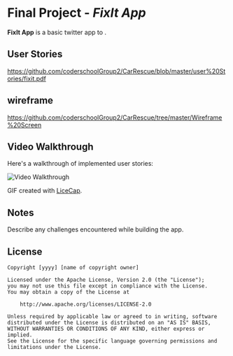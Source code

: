 # Final Project - *FixIt App*

**FixIt App** is a basic twitter app to .
## User Stories
https://github.com/coderschoolGroup2/CarRescue/blob/master/user%20Stories/fixit.pdf
## wireframe
https://github.com/coderschoolGroup2/CarRescue/tree/master/Wireframe%20Screen
## Video Walkthrough

Here's a walkthrough of implemented user stories:

<img src='https://github.com/coderschoolGroup2/CarRescue/blob/master/user%20Stories/prototype.gif' width='' alt='Video Walkthrough' />

GIF created with [LiceCap](http://www.cockos.com/licecap/).

## Notes

Describe any challenges encountered while building the app.

## License

    Copyright [yyyy] [name of copyright owner]

    Licensed under the Apache License, Version 2.0 (the "License");
    you may not use this file except in compliance with the License.
    You may obtain a copy of the License at

        http://www.apache.org/licenses/LICENSE-2.0

    Unless required by applicable law or agreed to in writing, software
    distributed under the License is distributed on an "AS IS" BASIS,
    WITHOUT WARRANTIES OR CONDITIONS OF ANY KIND, either express or implied.
    See the License for the specific language governing permissions and
    limitations under the License.
